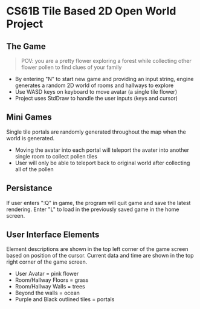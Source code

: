 # CS61B Tile Based 2D Open World Project 

## The Game
> POV: you are a pretty flower exploring a forest while collecting other flower pollen to find clues of your family
- By entering "N" to start new game and providing an input string, engine generates a random 2D world of rooms and hallways to explore
- Use WASD keys on keyboard to move avatar (a single tile flower)
- Project uses StdDraw to handle the user inputs (keys and cursor)

## Mini Games
Single tile portals are randomly generated throughout the map when the world is generated.
- Moving the avatar into each portal will teleport the avater into another single room to collect pollen tiles
- User will only be able to teleport back to original world after collecting all of the pollen

## Persistance
If user enters ":Q" in game, the program will quit game and save the latest rendering.
Enter "L" to load in the previously saved game in the home screen.

## User Interface Elements
Element descriptions are shown in the top left corner of the game screen based on position of the cursor.
Current data and time are shown in the top right corner of the game screen.

- User Avatar = pink flower
- Room/Hallway Floors = grass
- Room/Hallway Walls = trees
- Beyond the walls = ocean 
- Purple and Black outlined tiles = portals

